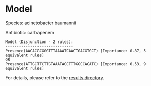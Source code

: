 
# Model

Species: acinetobacter baumannii

Antibiotic: carbapenem

```
Model (Disjunction - 2 rules):
------------------------------
Presence(AACACGCGGGTTTAAAATCAACTGACGTGCT) [Importance: 0.87, 5 equivalent rules]
OR
Presence(ATTGCTTCTTGTAAATAGCTTTGGCCACATC) [Importance: 0.53, 9 equivalent rules]

```

For details, please refer to the [results directory](../../../../../results/scm_b/acinetobacter%20baumannii/carbapenem/repeat_0/).


